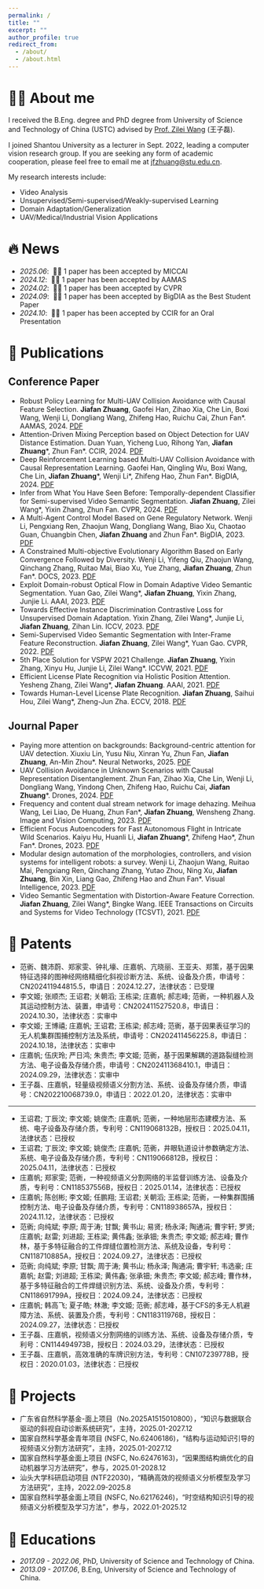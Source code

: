 ```yaml
---
permalink: /
title: ""
excerpt: ""
author_profile: true
redirect_from: 
  - /about/
  - /about.html
---
```


<span class='anchor' id='about-me'></span>

# 🤵🏻 About me
I received the B.Eng. degree and PhD degree from University of Science and Technology of China (USTC) advised by [Prof. Zilei Wang](http://vim.ustc.edu.cn/) (王子磊).

I joined Shantou University as a lecturer in Sept. 2022, leading a computer vision research group. If you are seeking any form of academic cooperation, please feel free to email me at jfzhuang@stu.edu.cn. 

My research interests include:
- Video Analysis 
- Unsupervised/Semi-supervised/Weakly-supervised Learning
- Domain Adaptation/Generalization
- UAV/Medical/Industrial Vision Applications 

# 🔥 News
- *2025.06*: &nbsp;🎉🎉 1 paper has been accepted by MICCAI 
- *2024.12*: &nbsp;🎉🎉 1 paper has been accepted by AAMAS
- *2024.02*: &nbsp;🎉🎉 1 paper has been accepted by CVPR
- *2024.09*: &nbsp;🎉🎉 1 paper has been accepted by BigDIA as the Best Student Paper
- *2024.10*: &nbsp;🎉🎉 1 paper has been accepted by CCIR for an Oral Presentation 

# 📝 Publications
## Conference Paper
- Robust Policy Learning for Multi-UAV Collision Avoidance with Causal Feature Selection. **Jiafan Zhuang**, Gaofei Han, Zihao Xia, Che Lin, Boxi Wang, Wenji Li, Dongliang Wang, Zhifeng Hao, Ruichu Cai, Zhun Fan\*. AAMAS, 2024. [PDF](/publications/conference/2024-AAMAS.pdf)
- Attention-Driven Mixing Perception based on Object Detection for UAV Distance Estimation. Duan Yuan, Yicheng Luo, Rihong Yan, **Jiafan Zhuang**\*, Zhun Fan*. CCIR, 2024. [PDF](/publications/conference/2024-CCIR.pdf)
- Deep Reinforcement Learning based Multi-UAV Collision Avoidance with Causal Representation Learning. Gaofei Han, Qingling Wu, Boxi Wang, Che Lin, **Jiafan Zhuang**\*, Wenji Li\*, Zhifeng Hao, Zhun Fan\*. BigDIA, 2024. [PDF](/publications/conference/2024-BigDIA.pdf)
- Infer from What You Have Seen Before: Temporally-dependent Classifier for Semi-supervised Video Semantic Segmentation. **Jiafan Zhuang**, Zilei Wang*, Yixin Zhang, Zhun Fan. CVPR, 2024. [PDF](/publications/conference/2024-CVPR.pdf)
- A Multi-Agent Control Model Based on Gene Regulatory Network. Wenji Li, Pengxiang Ren, Zhaojun Wang, Dongliang Wang, Biao Xu, Chaotao Guan, Chuangbin Chen, **Jiafan Zhuang** and Zhun Fan*. BigDIA, 2023. [PDF](/publications/conference/2023-BigDIA.pdf)
- A Constrained Multi-objective Evolutionary Algorithm Based on Early Convergence Followed by Diversity. Wenji Li, Yifeng Qiu, Zhaojun Wang, Qinchang Zhang, Ruitao Mai, Biao Xu, Yue Zhang, **Jiafan Zhuang**, Zhun Fan*. DOCS, 2023. [PDF](/publications/conference/2023-DOCS.pdf)
- Exploit Domain-robust Optical Flow in Domain Adaptive Video Semantic Segmentation. Yuan Gao, Zilei Wang*, **Jiafan Zhuang**, Yixin Zhang, Junjie Li. AAAI, 2023. [PDF](/publications/conference/2023-AAAI.pdf)
- Towards Effective Instance Discrimination Contrastive Loss for Unsupervised Domain Adaptation. Yixin Zhang, Zilei Wang*, Junjie Li, **Jiafan Zhuang**, Zihan Lin. ICCV, 2023. [PDF](/publications/conference/2023-ICCV.pdf)
- Semi-Supervised Video Semantic Segmentation with Inter-Frame Feature Reconstruction. **Jiafan Zhuang**, Zilei Wang*, Yuan Gao. CVPR, 2022. [PDF](/publications/conference/2022-CVPR.pdf)
- 5th Place Solution for VSPW 2021 Challenge. **Jiafan Zhuang**, Yixin Zhang, Xinyu Hu, Junjie Li, Zilei Wang*. ICCVW, 2021. [PDF](/publications/conference/2022-ICCVW.pdf)
- Efficient License Plate Recognition via Holistic Position Attention. Yesheng Zhang, Zilei Wang*, **Jiafan Zhuang**. AAAI, 2021. [PDF](/publications/conference/2021-AAAI.pdf)
- Towards Human-Level License Plate Recognition. **Jiafan Zhuang**, Saihui Hou, Zilei Wang*, Zheng-Jun Zha. ECCV, 2018. [PDF](/publications/conference/2018-ECCV.pdf)

## Journal Paper
- Paying more attention on backgrounds: Background-centric attention for UAV detection. Xiuxiu Lin, Yusu Niu, Xinran Yu, Zhun Fan, **Jiafan Zhuang**, An-Min Zhou\*. Neural Networks, 2025. [PDF](/publications/journal/2025-NN.pdf)
- UAV Collision Avoidance in Unknown Scenarios with Causal Representation Disentanglement. Zhun Fan, Zihao Xia, Che Lin, Wenji Li, Dongliang Wang, Yindong Chen, Zhifeng Hao, Ruichu Cai, **Jiafan Zhuang**\*. Drones, 2024. [PDF](/publications/journal/2024-Drones.pdf)
- Frequency and content dual stream network for image dehazing. Meihua Wang, Lei Liao, De Huang, Zhun Fan*, **Jiafan Zhuang**, Wensheng Zhang. Image and Vision Computing, 2023. [PDF](/publications/journal/2023-IVC.pdf)
- Efficient Focus Autoencoders for Fast Autonomous Flight in Intricate Wild Scenarios. Kaiyu Hu, Huanli Li, **Jiafan Zhuang***, Zhifeng Hao*, Zhun Fan*. Drones, 2023. [PDF](/publications/journal/2023-Drones.pdf)
- Modular design automation of the morphologies, controllers, and vision systems for intelligent robots: a survey. Wenji Li, Zhaojun Wang, Ruitao Mai, Pengxiang Ren, Qinchang Zhang, Yutao Zhou, Ning Xu, **Jiafan Zhuang**, Bin Xin, Liang Gao, Zhifeng Hao and Zhun Fan*. Visual Intelligence, 2023. [PDF](/publications/journal/2023-VI.pdf)
- Video Semantic Segmentation with Distortion-Aware Feature Correction. **Jiafan Zhuang**, Zilei Wang*, Bingke Wang. IEEE Transactions on Circuits and Systems for Video Technology (TCSVT), 2021. [PDF](/publications/journal/2021-TCSVT.pdf)

# 📝 Patents
- 范衠、魏沛蔚、郑家雯、钟礼壕、庄嘉帆、亢晓丽、王亚夫、郑策，基于因果特征选择的图神经网络精细化斜视诊断方法、系统、设备及介质，申请号：CN202411944815.5，申请日：2024.12.27，法律状态：已受理
- 李文姬; 张顺杰; 王诏君; 关朝滔; 王栋梁; 庄嘉帆; 郝志峰; 范衠，一种机器人及其运动控制方法、装置，申请号：CN202411527520.8，申请日：2024.10.30，法律状态：实审中
- 李文姬; 王博禧; 庄嘉帆; 王诏君; 王栋梁; 郝志峰; 范衠，基于因果表征学习的无人机集群围捕控制方法及系统，申请号：CN202411456225.8，申请日：2024.10.18，法律状态：实审中
- 庄嘉帆; 伍庆玲; 严日鸿; 朱贵杰; 李文姬; 范衠，基于因果解耦的道路裂缝检测方法、电子设备及存储介质，申请号：CN202411368410.1，申请日：2024.09.29，法律状态：实审中
- 王子磊、庄嘉帆，轻量级视频语义分割方法、系统、设备及存储介质，申请号：CN202210068739.0，申请日：2022.01.20，法律状态：实审中
***
- 王诏君; 丁辰汶; 李文姬; 姚俊杰; 庄嘉帆; 范衠，一种地层形态建模方法、系统、电子设备及存储介质，专利号：CN119068132B，授权日：2025.04.11，法律状态：已授权
- 王诏君; 丁辰汶; 李文姬; 姚俊杰; 庄嘉帆; 范衠，井眼轨道设计参数确定方法、系统、电子设备及存储介质，专利号：CN119066812B，授权日：2025.04.11，法律状态：已授权
- 庄嘉帆; 郑家雯; 范衠，一种视频语义分割网络的半监督训练方法、设备及介质，专利号：CN118537556B，授权日：2025.01.14，法律状态：已授权
- 庄嘉帆; 陈创彬; 李文姬; 任鹏翔; 王诏君; 关朝滔; 王栋梁; 范衠，一种集群围捕控制方法、电子设备及存储介质，专利号：CN118938657A，授权日：2024.11.12，法律状态：已授权
- 范衠; 向纯斌; 李原; 周于涛; 甘飘; 黄书山; 易贤; 杨永泽; 陶通涓; 曹宇轩; 罗贤; 庄嘉帆; 赵雷; 刘进超; 王栋梁; 黄伟鑫; 张承钿; 朱贵杰; 李文姬; 郝志峰; 曹作林，基于多特征融合的工件焊缝位置检测方法、系统及设备，专利号：CN118710885A，授权日：2024.09.27，法律状态：已授权
- 范衠; 向纯斌; 李原; 甘飘; 周于涛; 黄书山; 杨永泽; 陶通涓; 曹宇轩; 韦选豪; 庄嘉帆; 赵雷; 刘进超; 王栋梁; 黄伟鑫; 张承钿; 朱贵杰; 李文姬; 郝志峰; 曹作林，基于多特征融合的工件焊缝识别方法、系统、设备及介质，专利号：CN118691799A，授权日：2024.09.24，法律状态：已授权
- 庄嘉帆; 韩高飞; 夏子皓; 林澈; 李文姬; 范衠; 郝志峰，基于CFS的多无人机避障方法、系统、装置及介质，专利号：CN118311976B，授权日：2024.09.27，法律状态：已授权
- 王子磊、庄嘉帆，视频语义分割网络的训练方法、系统、设备及存储介质，专利号：CN114494973B，授权日：2024.03.29，法律状态：已授权
- 王子磊、庄嘉帆，高效准确的车牌识别方法，专利号：CN107239778B，授权日：2020.01.03，法律状态：已授权

# 📝 Projects
- 广东省自然科学基金-面上项目（No.2025A1515010800），“知识与数据联合驱动的斜视自动诊断系统研究”，主持，2025.01-2027.12
- 国家自然科学基金青年项目 (NSFC, No.62406186)，“结构与运动知识引导的视频语义分割方法研究”，主持，2025.01-2027.12
- 国家自然科学基金面上项目 (NSFC, No.62476163)，“因果图结构熵优化的自动机器学习方法研究”，参与，2025.01-2028.12
- 汕头大学科研启动项目 (NTF22030)，“精确高效的视频语义分析模型及学习方法研究”，主持，2022.09-2025.8
- 国家自然科学基金面上项目 (NSFC, No.62176246)，“时空结构知识引导的视频语义分析模型及学习方法”，参与，2022.01-2025.12

# 📖 Educations
- *2017.09 - 2022.06*, PhD, University of Science and Technology of China. 
- *2013.09 - 2017.06*, B.Eng, University of Science and Technology of China. 
